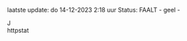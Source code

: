 laatste update: 
do 14-12-2023  2:18   uur 
Status: FAALT - geel - 
<div class="service R">J</div><div class="service Y">httpstat</div>